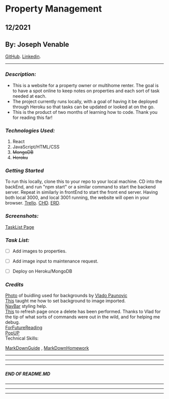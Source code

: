 # Property Management
## 12/2021
## By: Joseph Venable
[GitHub](https://github.com/JJVenable).
[Linkedin](https://www.linkedin.com/jjvenable).
***

### ***Description:***
* This is a website for a property owner or multihome renter. The goal is to have a spot online to keep notes on properties and each sort of task needed at each.
* The project currently runs locally, with a goal of having it be deployed through Heroku so that tasks can be updated or looked at on the go.
* This is the product of two months of learning how to code. Thank you for reading this far!
  
### ***Technologies Used:***
1. React
2. JavaScript/HTML/CSS
3. ~~MongoDB~~
4. ~~Heroku~~

### ***Getting Started***
To run this locally, clone this to your repo to your local machine. CD into the backEnd, and run "npm start" or a similar command to start the backend server. Repeat in similarly in frontEnd to start the front end server. Having both local 3000, and local 3001 running, the website will open in your browser.
 [Trello](https://trello.com/b/lFcgcHuc/jv-property-project).
 [CHD](https://lucid.app/lucidchart/7df9f11c-1acf-4a7d-bd89-1ac50f62da0b/edit?beaconFlowId=1C9D00E3480CD321&invitationId=inv_93af8c55-bad3-4b8a-b915-89db6859f8f5&page=0_0#).
 [ERD](https://lucid.app/lucidchart/e1dcf8da-017e-4cf0-a0bc-bdd722821ada/edit?beaconFlowId=4A3D7667F4B60A19&invitationId=inv_3d803fb4-5a61-4ac4-94c9-c9b05dd29076&page=0_0#).
 

### ***Screenshots:***
[TaskList Page](https://i.imgur.com/0rzvbWR.png)



### ***Task List:***
- [ ] Add images to properties.
- [ ] Add image input to maintenance request.
- [ ] Deploy on Heroku/MongoDB
   


### ***Credits***
[Photo](https://unsplash.com/photos/VNTBsqERYWA) of buidling used for backgrounds by [Vlado Paunovic](https://unsplash.com/@vlado) <br>
[This](https://www.freecodecamp.org/news/react-background-image-tutorial-how-to-set-backgroundimage-with-inline-css-style/) taught me how to set background to image imported. <br>
[NavBar](https://www.w3schools.com/howto/howto_css_topnav_equal_width.asp) styling help. <br>
[This](https://developer.mozilla.org/en-US/docs/Web/API/Location/reload) to refresh page once a delete has been performed. Thanks to Vlad for the tip of what sorts of commands were out in the wild, and for helping me debug. <br>
[ForFutureReading](https://www.w3schools.com/react/react_usecontext.asp) <br>
[PopUP](https://www.npmjs.com/package/reactjs-popup) <br>
Technical Skills:

[MarkDownGuide](https://ia.net/writer/support/general/markdown-guide)
,
[MarkDownHomework](https://github.com/JJVenable/u1_hw_markdown)


---
---
---
#####  END OF README.MD
---
---
---
